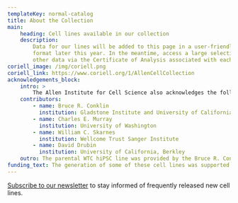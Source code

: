 ```yaml
---
templateKey: normal-catalog
title: About the Collection
main:
    heading: Cell lines available in our collection
    description:
        Data for our lines will be added to this page in a user-friendly
        format later this year. In the meantime, access a large selection of QC and
        other data via the Certificate of Analysis associated with each line.
coriell_image: /img/coriell.png
coriell_link: https://www.coriell.org/1/AllenCellCollection
acknowledgements_block:
    intro: >
        The Allen Institute for Cell Science also acknowledges the following people for their expertise and support:
    contributors:
        - name: Bruce R. Conklin
          institution: Gladstone Institute and University of California, San Francisco
        - name: Charles E. Murray
          institution: University of Washington
        - name: William C. Skarnes
          institution: Wellcome Trust Sanger Institute
        - name: David Drubin
          institution: University of California, Berkley
    outro: The parental WTC hiPSC line was provided by the Bruce R. Conklin laboratory at the Gladstone Institute and UCSF.
funding_text: The generation of some of these cell lines was supported by the National Human Genome Research Institute of the National Institutes under Award Number UM1HG011593. <br/> <br/> We wish to thank Allen Institute founders, Jody Allen & Paul G. Allen, for their vision, encouragement, and support.
---
```


[Subscribe to our newsletter](https://www.alleninstitute.org/newsletter) to stay informed of frequently released new cell lines.
